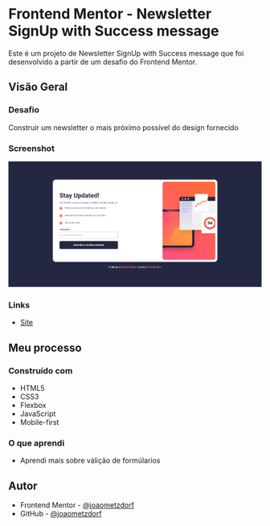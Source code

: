 # Frontend Mentor - Newsletter SignUp with Success message

Este é um projeto de Newsletter SignUp with Success message que foi desenvolvido a partir de um desafio do Frontend Mentor.

## Visão Geral

### Desafio

Construir um newsletter o mais próximo possível do design fornecido

### Screenshot

![](./newsletter-sign-up.png)

### Links

- [Site](https://newsletter-sign-up-gray.vercel.app/)  

## Meu processo

### Construído com

- HTML5
- CSS3
- Flexbox
- JavaScript
- Mobile-first

### O que aprendi

- Aprendi mais sobre válição de formúlarios

## Autor

- Frontend Mentor - [@joaometzdorf](https://www.frontendmentor.io/profile/joaometzdorf)
- GitHub - [@joaometzdorf](https://www.github.com/joaometzdorf)
